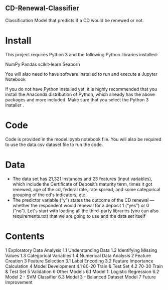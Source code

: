 ## CD-Renewal-Classifier
Classification Model that predicts if a CD would be renewed or not.

# Install
This project requires Python 3 and the following Python libraries installed:

NumPy
Pandas
scikit-learn
Seaborn

You will also need to have software installed to run and execute a Jupyter Notebook

If you do not have Python installed yet, it is highly recommended that you install the Anaconda distribution of Python, which already has the above packages and more included. Make sure that you select the Python 3 installer .

# Code
Code is provided in the model.ipynb notebook file. You will also be required to use the data.csv dataset file to run the code. 

# Data
* The data set has 21,321 instances and 23 features (input variables), which include the Certificate of Deposit’s maturity term, times it got renewed, age of the cd, federal rate, rate spread, and some categorical grouping of the cd's indicators, etc.
* The predictor variable (“y”) states the outcome of the CD renewal — whether the respondent would renewal for a deposit 1 (“yes”) or 0 (“no”).
Let's start with loading all the third-party libraries (you can also requirements.txt) that we are going to use and the data set itself

# Contents 
1  Exploratory Data Analysis
1.1  Understanding Data
1.2  Identifying Missing Values
1.3  Categorical Variables
1.4  Numerical Data Analysis
2  Feature Creation
3  Feature Selection
3.1  Label Encoding
3.2  Feature Importance Calculation
4  Model Development
4.1  80-20 Train & Test Set
4.2  70-30 Train & Test Set
5  Validation
6  Other Models
6.1  Model 1: Logistic Regression
6.2  Model 2 - SVM Classifier
6.3  Model 3 - Balanced Dataset Model
7  Future Improvement
